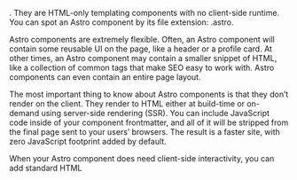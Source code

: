 . They are HTML-only templating components with no client-side runtime. You can spot an Astro component by its file extension: .astro.

Astro components are extremely flexible. Often, an Astro component will contain some reusable UI on the page, like a header or a profile card. At other times, an Astro component may contain a smaller snippet of HTML, like a collection of common <meta> tags that make SEO easy to work with. Astro components can even contain an entire page layout.

The most important thing to know about Astro components is that they don’t render on the client. They render to HTML either at build-time or on-demand using server-side rendering (SSR). You can include JavaScript code inside of your component frontmatter, and all of it will be stripped from the final page sent to your users’ browsers. The result is a faster site, with zero JavaScript footprint added by default.

When your Astro component does need client-side interactivity, you can add standard HTML <script> tags or UI Framework components.

Component Structure
An Astro component is made up of two main parts: the Component Script and the Component Template. Each part performs a different job, but together they provide a framework that is both easy to use and expressive enough to handle whatever you might want to build.

Astro uses a code fence (---) to identify the component script in your Astro component. If you’ve ever written Markdown before, you may already be familiar with a similar concept called frontmatter. Astro’s idea of a component script was directly inspired by this concept.


Component Props
An Astro component can define and accept props. These props then become available to the component template for rendering HTML. Props are available on the Astro.props global in your frontmatter script.

Here is an example of a component that receives a greeting prop and a name prop. Notice that the props to be received are destructured from the global Astro.props object

---
// Usage: <GreetingHeadline greeting="Howdy" name="Partner" />
const { greeting, name } = Astro.props;
---
<h2>{greeting}, {name}!</h2>
---
import GreetingHeadline from './GreetingHeadline.astro';
const name = 'Astro';
---
<h1>Greeting Card</h1>
<GreetingHeadline greeting="Hi" name={name} />
<p>I hope you have a wonderful day!</p>

Named Slots
An Astro component can also have named slots. This allows you to pass only HTML elements with the corresponding slot name into a slot’s location.

Slots are named using the name attribute:

---
import Header from './Header.astro';
import Logo from './Logo.astro';
import Footer from './Footer.astro';

const { title } = Astro.props;
---
<div id="content-wrapper">
  <Header />
  <slot name="after-header" />  <!--  children with the `slot="after-header"` attribute will go here -->
  <Logo />
  <h1>{title}</h1>
  <slot />  <!--  children without a `slot`, or with `slot="default"` attribute will go here -->
  <Footer />
  <slot name="after-footer" />  <!--  children with the `slot="after-footer"` attribute will go here -->
</div>
---
import Wrapper from '../components/Wrapper.astro';
---
<Wrapper title="Fred's Page">
  <img src="https://my.photo/fred.jpg" slot="after-header" />
  <h2>All about Fred</h2>
  <p>Here is some stuff about Fred.</p>
  <p slot="after-footer">Copyright 2022</p>
</Wrapper>


